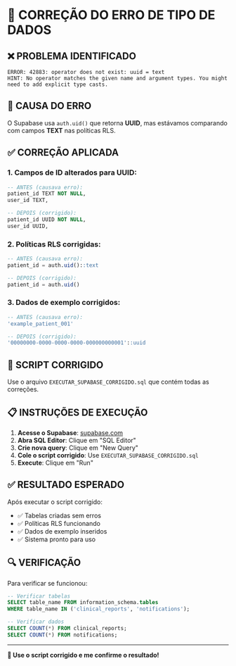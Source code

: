 # 🔧 CORREÇÃO DO ERRO DE TIPO DE DADOS

## ❌ PROBLEMA IDENTIFICADO
```
ERROR: 42883: operator does not exist: uuid = text
HINT: No operator matches the given name and argument types. You might need to add explicit type casts.
```

## 🎯 CAUSA DO ERRO
O Supabase usa `auth.uid()` que retorna **UUID**, mas estávamos comparando com campos **TEXT** nas políticas RLS.

## ✅ CORREÇÃO APLICADA

### 1. Campos de ID alterados para UUID:
```sql
-- ANTES (causava erro):
patient_id TEXT NOT NULL,
user_id TEXT,

-- DEPOIS (corrigido):
patient_id UUID NOT NULL,
user_id UUID,
```

### 2. Políticas RLS corrigidas:
```sql
-- ANTES (causava erro):
patient_id = auth.uid()::text

-- DEPOIS (corrigido):
patient_id = auth.uid()
```

### 3. Dados de exemplo corrigidos:
```sql
-- ANTES (causava erro):
'example_patient_001'

-- DEPOIS (corrigido):
'00000000-0000-0000-0000-000000000001'::uuid
```

## 🚀 SCRIPT CORRIGIDO

Use o arquivo `EXECUTAR_SUPABASE_CORRIGIDO.sql` que contém todas as correções.

## 📋 INSTRUÇÕES DE EXECUÇÃO

1. **Acesse o Supabase**: [supabase.com](https://supabase.com)
2. **Abra SQL Editor**: Clique em "SQL Editor"
3. **Crie nova query**: Clique em "New Query"
4. **Cole o script corrigido**: Use `EXECUTAR_SUPABASE_CORRIGIDO.sql`
5. **Execute**: Clique em "Run"

## ✅ RESULTADO ESPERADO

Após executar o script corrigido:
- ✅ Tabelas criadas sem erros
- ✅ Políticas RLS funcionando
- ✅ Dados de exemplo inseridos
- ✅ Sistema pronto para uso

## 🔍 VERIFICAÇÃO

Para verificar se funcionou:
```sql
-- Verificar tabelas
SELECT table_name FROM information_schema.tables 
WHERE table_name IN ('clinical_reports', 'notifications');

-- Verificar dados
SELECT COUNT(*) FROM clinical_reports;
SELECT COUNT(*) FROM notifications;
```

---

**🎯 Use o script corrigido e me confirme o resultado!**
